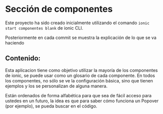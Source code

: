 # Sección de componentes

Este proyecto ha sido creado inicialmente utilizando el comando `ionic start componentes blank` de ionic CLI.

Posteriormente en cada commit se muestra la explicación de lo que se va haciendo

## Contenido:

Esta aplicacion tiene como objetivo utilizar la mayoría de los componentes de ionic, se puede usar como un glosario de cada componente. En todos los componentes, no sólo se ve la configuración básica, sino que tienen ejemplos y los se personalizan de alguna manera.

Están ordenados de forma alfabética para que sea de fácil acceso para ustedes en un futuro, la idea es que para saber cómo funciona un Popover (por ejemplo), se pueda buscar en el código.